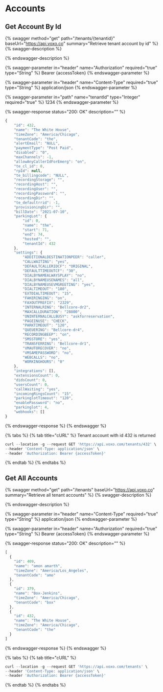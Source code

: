 # Accounts

## Get Account By Id

{% swagger method="get" path="/tenants/{tenantid}" baseUrl="https://api.voxo.co" summary="Retrieve tenant account by id" %}
{% swagger-description %}

{% endswagger-description %}

{% swagger-parameter in="header" name="Authorization" required="true" type="String" %}
Bearer {accessToken}
{% endswagger-parameter %}

{% swagger-parameter in="header" name="Content-Type" required="true" type="String" %}
application/json
{% endswagger-parameter %}

{% swagger-parameter in="path" name="tenantId" type="Integer" required="true" %}
1234
{% endswagger-parameter %}

{% swagger-response status="200: OK" description="" %}
```javascript
{
    "id": 432,
    "name": "The White House",
    "timeZone": "America/Chicago",
    "tenantCode": "the",
    "alertEmail": "NULL",
    "paymentType": "Post Paid",
    "disabled": "0",
    "maxChannels": -1,
    "allowAnyCallerIdForEmerg": "on",
    "te_cl_id": 0,
    "rpId": null,
    "te_billingcode": "NULL",
    "recordingStorage": "",
    "recordingHost": "",
    "recordingUser": "",
    "recordingPassword": "",
    "recordingDir": "",
    "te_defaultrrid": -1,
    "provisioningDir": "",
    "billDate": "2021-07-10",
    "parkingLot": {
        "id": 0,
        "name": "the",
        "start": 71,
        "end": 74,
        "hosted": "",
        "tenantId": 432
    },
    "settings": {
        "ADDITIONALDESTINATIONPEER": "caller",
        "CALLWAITING": "yes",
        "DEFAULTCALLERIDCF": "ORIGINAL",
        "DEFAULTTIMEOUTCF": "30",
        "DIALBYNAMEALWAYSPLAY": "no",
        "DIALBYNAMEUSENAMES": "all",
        "DIALBYNAMEUSEVMGREETING": "yes",
        "DIALTIMEOUT": "180",
        "EXTDIALTIMEOUT": "15",
        "FAKERINGING": "on",
        "FAXOUTPREFIX": "2329",
        "INTERNALRING": "Bellcore-dr2",
        "MAXCALLDURATION": "28800",
        "ONINTERNALCALLBUSY": "askforreservation",
        "PAGEINUSE": "CHECK",
        "PARKTIMEOUT": "120",
        "QUEUERING": "Bellcore-dr4",
        "RECORDINGBEEP": "on",
        "SMSSTORE": "yes",
        "TRANSFERRING": "Bellcore-dr1",
        "VMAUTORECOVER": "no",
        "VMSAMEPASSWORD": "no",
        "WEBCALLS": "no",
        "WORKINGHOURS": "0"
    },
    "integrations": [],
    "extensionsCount": 0,
    "didsCount": 0,
    "usersCount": 0,
    "callWaiting": "yes",
    "incomingRingsCount": "15",
    "parkinglotTimeout": "120",
    "enablePassword": "no",
    "parkinglot": 4,
    "webhooks": []
}
```
{% endswagger-response %}
{% endswagger %}

{% tabs %}
{% tab title="cURL" %}
Tenant account with id 432 is returned

```javascript
curl --location -g --request GET 'https://api.voxo.com/tenants/432' \
--header 'Content-Type: application/json' \
--header 'Authorization: Bearer {accessToken}'
```
{% endtab %}
{% endtabs %}


## Get All Accounts

{% swagger method="get" path="/tenants" baseUrl="https://api.voxo.co" summary="Retrieve all tenant accounts" %}
{% swagger-description %}

{% endswagger-description %}

{% swagger-parameter in="header" name="Content-Type" required="true" type="String" %}
application/json
{% endswagger-parameter %}

{% swagger-parameter in="header" name="Authorization" required="true" type="String" %}
Bearer {accessToken}
{% endswagger-parameter %}

{% swagger-response status="200: OK" description="" %}
```javascript
[
  {
    "id": 409,
    "name": "amon amarth",
    "timeZone": "America/Los_Angeles",
    "tenantCode": "amo"
  },
  {
    "id": 379,
    "name": "Box-Jenkins",
    "timeZone": "America/Chicago",
    "tenantCode": "box"
  },
  {
    "id": 432,
    "name": "The White House",
    "timeZone": "America/Chicago",
    "tenantCode": "the"
  }
]
```
{% endswagger-response %}
{% endswagger %}

{% tabs %}
{% tab title="cURL" %}

```javascript
curl --location -g --request GET 'https://api.voxo.com/tenants' \
--header 'Content-Type: application/json' \
--header 'Authorization: Bearer {accessToken}'
```
{% endtab %}
{% endtabs %}
